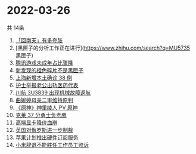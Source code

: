 # 2022-03-26
  共 14条

  <!-- BEGIN -->
  <!-- 最后更新时间:Sat Mar 26 2022 02:18:24 GMT+0000 (Coordinated Universal Time) -->
  1. [「回南天」有多夸张](https://www.zhihu.com/search?q=回南天)
1. [黑匣子的分析工作正在进行](https://www.zhihu.com/search?q=MU5735 黑匣子)
1. [腾讯游戏未成年占比骤降](https://www.zhihu.com/search?q=腾讯游戏)
1. [新发现的橙色碎片不是黑匣子](https://www.zhihu.com/search?q=黑匣子)
1. [上海新增本土确诊 38 例](https://www.zhihu.com/search?q=上海新增)
1. [护士举报老公出轨医药代表](https://www.zhihu.com/search?q=护士举报老公出轨)
1. [川航 3U3839 出现机械故障返航](https://www.zhihu.com/search?q=四川航空)
1. [曲婉婷母亲二审维持原判](https://www.zhihu.com/search?q=曲婉婷)
1. [《原神》神里绫人 PV 原神](https://www.zhihu.com/search?q=原神)
1. [克莱 37 分勇士负老鹰](https://www.zhihu.com/search?q=勇士)
1. [高端显卡降价血崩](https://www.zhihu.com/search?q=显卡降价)
1. [英国对俄罗斯进一步制裁](https://www.zhihu.com/search?q=英国对俄罗斯进一步制裁)
1. [苹果计划推出硬件订阅服务](https://www.zhihu.com/search?q=苹果硬件订阅)
1. [小米辞退不能胜任工作员工败诉](https://www.zhihu.com/search?q=小米辞退员工)
  <!-- END -->
  
